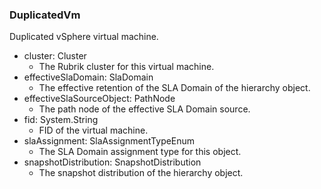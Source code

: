 ### DuplicatedVm
Duplicated vSphere virtual machine.

- cluster: Cluster
  - The Rubrik cluster for this virtual machine.
- effectiveSlaDomain: SlaDomain
  - The effective retention of the SLA Domain of the hierarchy object.
- effectiveSlaSourceObject: PathNode
  - The path node of the effective SLA Domain source.
- fid: System.String
  - FID of the virtual machine.
- slaAssignment: SlaAssignmentTypeEnum
  - The SLA Domain assignment type for this object.
- snapshotDistribution: SnapshotDistribution
  - The snapshot distribution of the hierarchy object.
